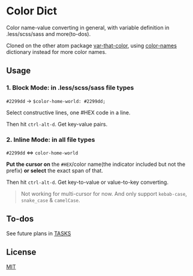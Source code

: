 # Color Dict

Color name-value converting in general, with variable definition in .less/scss/sass and more(to-dos).

Cloned on the other atom package [var-that-color](https://atom.io/packages/var-that-color), using [color-names](https://github.com/meodai/color-names) dictionary instead for more color names.

## Usage

### 1. Block Mode: in .less/scss/sass file types

`#2299dd` -> `$color-home-world: #2299dd;`

Select constructive lines, one #HEX code in a line.

Then hit `ctrl-alt-d`. Get key-value pairs.

### 2. Inline Mode: in all file types

`#2299dd` <=> `color-home-world`

**Put the cursor on** the `#HEX`/color name(the indicator included but not the prefix) **or select** the exact span of that.

Then hit `ctrl-alt-d`. Get key-to-value or value-to-key converting.

> Not working for multi-cursor for now. And only support `kebab-case`, `snake_case` & `camelCase`.

## To-dos

See future plans in [TASKS](https://github.com/ibafly/atom--color-dict/blob/master/TASKS.md)

## License
[MIT](https://opensource.org/licenses/mit-license.php)
